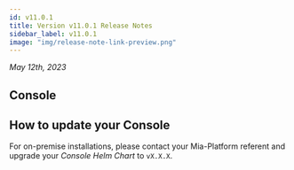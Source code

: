 ```yaml
---
id: v11.0.1
title: Version v11.0.1 Release Notes
sidebar_label: v11.0.1
image: "img/release-note-link-preview.png"
---
```


_May 12th, 2023_

## Console

## How to update your Console

For on-premise installations, please contact your Mia-Platform referent and upgrade your _Console Helm Chart_ to `vX.X.X`.
